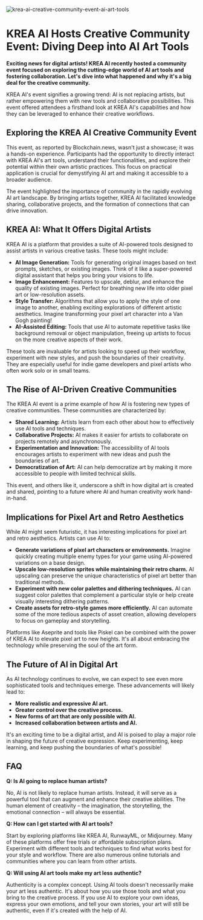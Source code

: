 ![krea-ai-creative-community-event-ai-art-tools](https://images.pexels.com/photos/7974887/pexels-photo-7974887.jpeg?auto=compress&cs=tinysrgb&fit=crop&h=627&w=1200)

# KREA AI Hosts Creative Community Event: Diving Deep into AI Art Tools

**Exciting news for digital artists! KREA AI recently hosted a community event focused on exploring the cutting-edge world of AI art tools and fostering collaboration. Let's dive into what happened and why it's a big deal for the creative community.**

KREA AI's event signifies a growing trend: AI is not replacing artists, but rather empowering them with new tools and collaborative possibilities. This event offered attendees a firsthand look at KREA AI's capabilities and how they can be leveraged to enhance their creative workflows.

## Exploring the KREA AI Creative Community Event

This event, as reported by Blockchain.news, wasn't just a showcase; it was a hands-on experience. Participants had the opportunity to directly interact with KREA AI's art tools, understand their functionalities, and explore their potential within their own artistic practices. This focus on practical application is crucial for demystifying AI art and making it accessible to a broader audience.

The event highlighted the importance of community in the rapidly evolving AI art landscape. By bringing artists together, KREA AI facilitated knowledge sharing, collaborative projects, and the formation of connections that can drive innovation. 

## KREA AI: What It Offers Digital Artists

KREA AI is a platform that provides a suite of AI-powered tools designed to assist artists in various creative tasks. These tools might include:

*   **AI Image Generation:** Tools for generating original images based on text prompts, sketches, or existing images. Think of it like a super-powered digital assistant that helps you bring your visions to life.
*   **Image Enhancement:** Features to upscale, deblur, and enhance the quality of existing images. Perfect for breathing new life into older pixel art or low-resolution assets.
*   **Style Transfer:** Algorithms that allow you to apply the style of one image to another, enabling exciting explorations of different artistic aesthetics. Imagine transforming your pixel art character into a Van Gogh painting!
*   **AI-Assisted Editing:** Tools that use AI to automate repetitive tasks like background removal or object manipulation, freeing up artists to focus on the more creative aspects of their work.

These tools are invaluable for artists looking to speed up their workflow, experiment with new styles, and push the boundaries of their creativity. They are especially useful for indie game developers and pixel artists who often work solo or in small teams.

## The Rise of AI-Driven Creative Communities

The KREA AI event is a prime example of how AI is fostering new types of creative communities. These communities are characterized by:

*   **Shared Learning:** Artists learn from each other about how to effectively use AI tools and techniques.
*   **Collaborative Projects:** AI makes it easier for artists to collaborate on projects remotely and asynchronously.
*   **Experimentation and Innovation:** The accessibility of AI tools encourages artists to experiment with new ideas and push the boundaries of art.
*   **Democratization of Art:** AI can help democratize art by making it more accessible to people with limited technical skills.

This event, and others like it, underscore a shift in how digital art is created and shared, pointing to a future where AI and human creativity work hand-in-hand.

## Implications for Pixel Art and Retro Aesthetics

While AI might seem futuristic, it has interesting implications for pixel art and retro aesthetics. Artists can use AI to:

*   **Generate variations of pixel art characters or environments.** Imagine quickly creating multiple enemy types for your game using AI-powered variations on a base design.
*   **Upscale low-resolution sprites while maintaining their retro charm.** AI upscaling can preserve the unique characteristics of pixel art better than traditional methods.
*   **Experiment with new color palettes and dithering techniques.** AI can suggest color palettes that complement a particular style or help create visually interesting dithering patterns.
*   **Create assets for retro-style games more efficiently.** AI can automate some of the more tedious aspects of asset creation, allowing developers to focus on gameplay and storytelling.

Platforms like Aseprite and tools like Piskel can be combined with the power of KREA AI to elevate pixel art to new heights. It's all about embracing the technology while preserving the soul of the art form.

## The Future of AI in Digital Art

As AI technology continues to evolve, we can expect to see even more sophisticated tools and techniques emerge. These advancements will likely lead to:

*   **More realistic and expressive AI art.**
*   **Greater control over the creative process.**
*   **New forms of art that are only possible with AI.**
*   **Increased collaboration between artists and AI.**

It's an exciting time to be a digital artist, and AI is poised to play a major role in shaping the future of creative expression. Keep experimenting, keep learning, and keep pushing the boundaries of what's possible!

## FAQ

**Q: Is AI going to replace human artists?**

No, AI is not likely to replace human artists. Instead, it will serve as a powerful tool that can augment and enhance their creative abilities. The human element of creativity – the imagination, the storytelling, the emotional connection – will always be essential.

**Q: How can I get started with AI art tools?**

Start by exploring platforms like KREA AI, RunwayML, or Midjourney. Many of these platforms offer free trials or affordable subscription plans. Experiment with different tools and techniques to find what works best for your style and workflow. There are also numerous online tutorials and communities where you can learn from other artists.

**Q: Will using AI art tools make my art less authentic?**

Authenticity is a complex concept. Using AI tools doesn't necessarily make your art less authentic. It's about how you use those tools and what you bring to the creative process. If you use AI to explore your own ideas, express your own emotions, and tell your own stories, your art will still be authentic, even if it's created with the help of AI.

